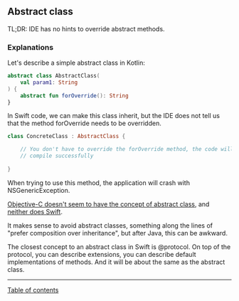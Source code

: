 ## Abstract class

TL;DR: IDE has no hints to override abstract methods.

### Explanations

Let's describe a simple abstract class in Kotlin:

```kotlin
abstract class AbstractClass(
    val param1: String
) {
    abstract fun forOverride(): String
}
```

In Swift code, we can make this class inherit, but the IDE does not tell us that the method forOverride needs to be overridden.

```swift
class ConcreteClass : AbstractClass {

    // You don't have to override the forOverride method, the code will
    // compile successfully
    
}
```

When trying to use this method, the application will crash with NSGenericException.

[Objective-C doesn't seem to have the concept of abstract class](https://stackoverflow.com/questions/1034373/creating-an-abstract-class-in-objective-c), and [neither does Swift](https://stackoverflow.com/questions/24110396/abstract-classes-in-swift-language).

It makes sense to avoid abstract classes, something along the lines of "prefer composition over inheritance", but after Java, this can be awkward.

The closest concept to an abstract class in Swift is @protocol. On top of the protocol, you can describe extensions, you can describe default implementations of methods. And it will be about the same as the abstract class.

---
[Table of contents](/README.md)